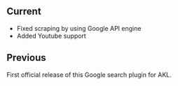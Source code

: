 ## Current
- Fixed scraping by using Google API engine
- Added Youtube support
## Previous
First official release of this Google search plugin for AKL.